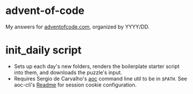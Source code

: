 # advent-of-code

My answers for [adventofcode.com](https://adventofcode.com), organized by YYYY/DD.

# init_daily script

* Sets up each day's new folders, renders the boilerplate starter script into them, and downloads the puzzle's input.
* Requires Sergio de Carvalho's [aoc](https://github.com/scarvalhojr/aoc-cli) command line util to be in `$PATH`. See aoc-cli's [Readme](https://github.com/scarvalhojr/aoc-cli#session-cookie) for session cookie configuration.
